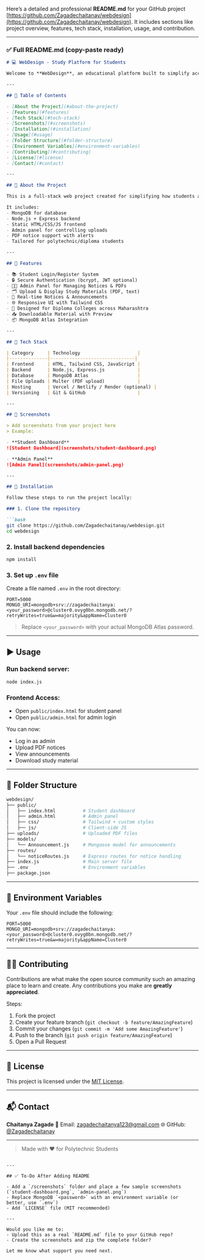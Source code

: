 Here’s a detailed and professional **README.md** for your GitHub project [https://github.com/Zagadechaitanay/webdesign](https://github.com/Zagadechaitanay/webdesign). It includes sections like project overview, features, tech stack, installation, usage, and contribution.

---

### ✅ Full README.md (copy-paste ready)

````markdown
# 💻 WebDesign - Study Platform for Students

Welcome to **WebDesign**, an educational platform built to simplify access to study materials, notices, and resources for students across Maharashtra. This project aims to digitize academic support for students using a clean, responsive web interface and powerful backend management.

---

## 📌 Table of Contents

- [About the Project](#about-the-project)
- [Features](#features)
- [Tech Stack](#tech-stack)
- [Screenshots](#screenshots)
- [Installation](#installation)
- [Usage](#usage)
- [Folder Structure](#folder-structure)
- [Environment Variables](#environment-variables)
- [Contributing](#contributing)
- [License](#license)
- [Contact](#contact)

---

## 📖 About the Project

This is a full-stack web project created for simplifying how students access study materials like PDFs, notices, and important announcements. Admins can manage content through a dedicated dashboard, while students can register, log in, and download resources.

It includes:
- MongoDB for database
- Node.js + Express backend
- Static HTML/CSS/JS frontend
- Admin panel for controlling uploads
- PDF notice support with alerts
- Tailored for polytechnic/diploma students

---

## 🚀 Features

- 📚 Student Login/Register System
- 🔒 Secure Authentication (bcrypt, JWT optional)
- 🧑‍💼 Admin Panel for Managing Notices & PDFs
- 🗂️ Upload & Display Study Materials (PDF, text)
- 📢 Real-time Notices & Announcements
- 🌐 Responsive UI with Tailwind CSS
- 🧠 Designed for Diploma Colleges across Maharashtra
- 📥 Downloadable Material with Preview
- 📦 MongoDB Atlas Integration

---

## 🧰 Tech Stack

| Category     | Technology                     |
|--------------|-------------------------------|
| Frontend     | HTML, Tailwind CSS, JavaScript |
| Backend      | Node.js, Express.js            |
| Database     | MongoDB Atlas                  |
| File Uploads | Multer (PDF upload)            |
| Hosting      | Vercel / Netlify / Render (optional) |
| Versioning   | Git & GitHub                   |

---

## 📸 Screenshots

> Add screenshots from your project here  
> Example:

- **Student Dashboard**  
![Student Dashboard](screenshots/student-dashboard.png)

- **Admin Panel**  
![Admin Panel](screenshots/admin-panel.png)

---

## 🔧 Installation

Follow these steps to run the project locally:

### 1. Clone the repository

```bash
git clone https://github.com/Zagadechaitanay/webdesign.git
cd webdesign
````

### 2. Install backend dependencies

```bash
npm install
```

### 3. Set up `.env` file

Create a file named `.env` in the root directory:

```env
PORT=5000
MONGO_URI=mongodb+srv://zagadechaitanya:<your_password>@cluster0.ovyg0bn.mongodb.net/?retryWrites=true&w=majority&appName=Cluster0
```

> Replace `<your_password>` with your actual MongoDB Atlas password.

---

## ▶️ Usage

### Run backend server:

```bash
node index.js
```

### Frontend Access:

* Open `public/index.html` for student panel
* Open `public/admin.html` for admin login

You can now:

* Log in as admin
* Upload PDF notices
* View announcements
* Download study material

---

## 📁 Folder Structure

```bash
webdesign/
├── public/
│   ├── index.html          # Student dashboard
│   ├── admin.html          # Admin panel
│   ├── css/                # Tailwind + custom styles
│   ├── js/                 # Client-side JS
├── uploads/                # Uploaded PDF files
├── models/
│   └── Announcement.js     # Mongoose model for announcements
├── routes/
│   └── noticeRoutes.js     # Express routes for notice handling
├── index.js                # Main server file
├── .env                    # Environment variables
├── package.json
```

---

## 🔑 Environment Variables

Your `.env` file should include the following:

```env
PORT=5000
MONGO_URI=mongodb+srv://zagadechaitanya:<your_password>@cluster0.ovyg0bn.mongodb.net/?retryWrites=true&w=majority&appName=Cluster0
```

---

## 👨‍💻 Contributing

Contributions are what make the open source community such an amazing place to learn and create. Any contributions you make are **greatly appreciated**.

Steps:

1. Fork the project
2. Create your feature branch (`git checkout -b feature/AmazingFeature`)
3. Commit your changes (`git commit -m 'Add some AmazingFeature'`)
4. Push to the branch (`git push origin feature/AmazingFeature`)
5. Open a Pull Request

---

## 🪪 License

This project is licensed under the [MIT License](LICENSE).

---

## 📬 Contact

**Chaitanya Zagade**
📧 Email: [zagadechaitanya123@gmail.com](mailto:zagadechaitanya123@gmail.com)
🌐 GitHub: [@Zagadechaitanay](https://github.com/Zagadechaitanay)

---

> Made with ❤️ for Polytechnic Students

```

---

## ✅ To-Do After Adding README

- Add a `/screenshots` folder and place a few sample screenshots (`student-dashboard.png`, `admin-panel.png`)
- Replace MongoDB `<password>` with an environment variable (or better, use `.env`)
- Add `LICENSE` file (MIT recommended)

---

Would you like me to:
- Upload this as a real `README.md` file to your GitHub repo?
- Create the screenshots and zip the complete folder?

Let me know what support you need next.
```
